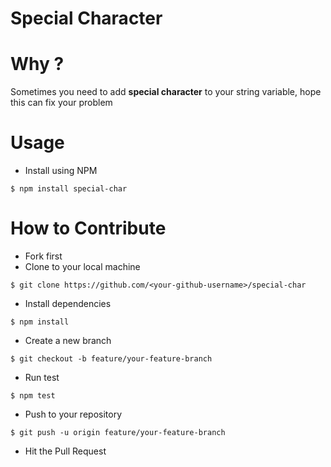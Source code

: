 # Special Character

# Why ?
Sometimes you need to add **special character** to your string variable, hope this can fix your problem

# Usage

- Install using NPM

```shell
$ npm install special-char
```

# How to Contribute
- Fork first
- Clone to your local machine
```shell
$ git clone https://github.com/<your-github-username>/special-char
```

- Install dependencies
```shell
$ npm install
```

- Create a new branch
```shell
$ git checkout -b feature/your-feature-branch
```

- Run test
```shell
$ npm test
```

- Push to your repository
```shell
$ git push -u origin feature/your-feature-branch
```

- Hit the Pull Request

